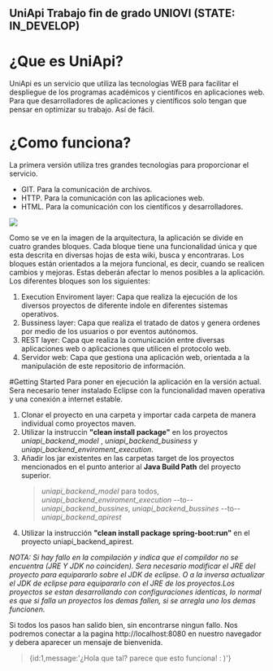 ## UniApi Trabajo fin de grado UNIOVI (STATE: IN_DEVELOP)

# ¿Que es UniApi?
UniApi es un servicio que utiliza las tecnologías WEB para facilitar el despliegue de los programas académicos y científicos en aplicaciones web. Para que desarrolladores de aplicaciones y científicos solo tengan que pensar en optimizar su trabajo. Así de fácil.

# ¿Como funciona?
La primera versión utiliza tres grandes tecnologias para proporcionar el servicio.
* GIT. Para la comunicación de archivos.
* HTTP. Para la comunicación con las aplicaciones web.
* HTML. Para la comunicación con los científicos y desarrolladores.

![](http://imageshack.com/a/img922/4170/JUEwVz.jpg)

Como se ve en la imagen de la arquitectura, la aplicación se divide en cuatro grandes bloques. Cada bloque tiene una funcionalidad única y que esta descrita en diversas hojas de esta wiki, busca y encontraras. Los bloques están orientados a la mejora funcional, es decir, cuando se realicen cambios y mejoras. Estas deberán afectar lo menos posibles a la aplicación. Los diferentes bloques son los siguientes:

1. Execution Enviroment layer: Capa que realiza la ejecución de los diversos proyectos de diferente indole en diferentes sistemas operativos.
2. Bussiness layer: Capa que realiza el tratado de datos y genera ordenes por medio de los usuarios o por eventos autónomos.
3. REST layer: Capa que realiza la comunicación entre diversas aplicaciones web o aplicaciones que utilicen el protocolo web.
4. Servidor web: Capa que gestiona una aplicación web, orientada a la manipulación de este repositorio de información.

#Getting Started
Para poner en ejecución la aplicación en la versión actual. Sera necesario tener instalado Eclipse con la funcionalidad maven operativa y una conexión a internet estable.

1. Clonar el proyecto en una carpeta y importar cada carpeta de manera individual como proyectos maven.
2.  Utilizar la instruccin **"clean install package"** en los proyectos *uniapi_backend_model* , *uniapi_backend_business* y *uniapi_backend_enviroment_execution*.
3. Añadir los jar existentes en las carpetas target de los proyectos mencionados en el punto anterior al **Java Build Path** del proyecto superior.
	> *uniapi_backend_model* para todos, *uniapi_backend_enviroment_execution* --to-- *uniapi_backend_bussines*, *uniapi_backend_bussines* --to-- *uniapi_backend_apirest*
4. Utilizar la instrucción **"clean install package spring-boot:run"** en el proyecto uniapi_backend_apirest.

*NOTA: Si hay fallo en la compilación y indica que el compildor no se encuentra (JRE Y JDK no coinciden). Sera necesario modificar el JRE del proyecto para equipararlo sobre el JDK de eclipse. O a la inversa actualizar el JDK de eclipse para equipararlo con el JRE de los proyectos.Los proyectos se estan desarrollando con configuraciones identicas, lo normal es que si falla un proyectos los demas fallen, si se arregla uno los demas funcionen.*

Si todos los pasos han salido bien, sin encontrarse ningun fallo. Nos podremos conectar a la pagina http://localhost:8080 en nuestro navegador y debera aparecer un mensaje de bienvenida.

> {id:1,message:'¿Hola que tal? parece que esto funciona! : )'}




